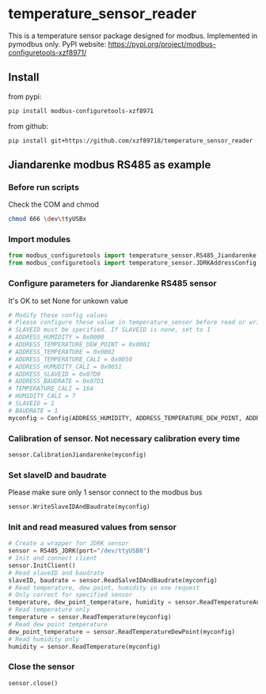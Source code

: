 # temperature_sensor_reader
This is a temperature sensor package designed for modbus. Implemented in pymodbus only. PyPI website: https://pypi.org/project/modbus-configuretools-xzf8971/
## Install
from pypi:  
```bash
pip install modbus-configuretools-xzf8971  
```
from github:  
```bahs
pip install git+https://github.com/xzf89718/temperature_sensor_reader
```
## Jiandarenke modbus RS485 as example  
### Before run scripts
Check the COM and chmod  
```bash
chmod 666 \dev\ttyUSBx
```
### Import modules  
```python
from modbus_configuretools import temperature_sensor.RS485_Jiandarenke as RS485_JDRK  
from modbus_configuretools import temperature_sensor.JDRKAddressConfig as Config
```
### Configure parameters for Jiandarenke RS485 sensor
It's OK to set None for unkown value
```python
# Modify these config values 
# Please configure these value in temperature_sensor before read or write values  
# SLAVEID must be specified. If SLAVEID is none, set to 1  
# ADDRESS_HUMIDITY = 0x0000  
# ADDRESS_TEMPERATURE_DEW_POINT = 0x0001  
# ADDRESS_TEMPERATURE = 0x0002  
# ADDRESS_TEMPERATURE_CALI = 0x0050  
# ADDRESS_HUMUDITY_CALI = 0x0051  
# ADDRESS_SLAVEID = 0x07D0  
# ADDRESS_BAUDRATE = 0x07D1  
# TEMPERATURE_CALI = 164  
# HUMIDITY_CALI = 7  
# SLAVEID = 1
# BAUDRATE = 1
myconfig = Config(ADDRESS_HUMIDITY, ADDRESS_TEMPERATURE_DEW_POINT, ADDRESS_TEMPERATURE, ADDRESS_SLAVEID, ADDRESS_BAUDRATE, ADDRESS_TEMPERATURE_CALI, ADDRESS_HUMUDITY_CALI, TEMPERATURE_CALI, HUMIDITY_CALI, SLAVEID, BAUDRATE)
```
### Calibration of sensor. Not necessary calibration every time  
```python
sensor.CalibrationJiandarenke(myconfig)  
```
### Set slaveID and baudrate
Please make sure only 1 sensor connect to the modbus bus
```python
sensor.WriteSlaveIDAndBaudrate(myconfig)
```
### Init and read measured values from sensor  
```python
# Create a wrapper for JDRK sensor  
sensor = RS485_JDRK(port="/dev/ttyUSB0")  
# Init and connect client
sensor.InitClient()  
# Read slaveID and baudrate  
slaveID, baudrate = sensor.ReadSalveIDAndBaudrate(myconfig)  
# Read temperature, dew point, humidity in one request  
# Only correct for specified sensor
temperature, dew_point_temperature, humidity = sensor.ReadTemperatureAndHumidity(myconfig)  
# Read temperature only  
temperature = sensor.ReadTemperature(myconfig)  
# Read dew point temperature  
dew_point_temperature = sensor.ReadTemperatureDewPoint(myconfig)  
# Read humidity only  
humidity = sensor.ReadTemperature(myconfig)  
```
### Close the sensor
```python
sensor.close()
```
